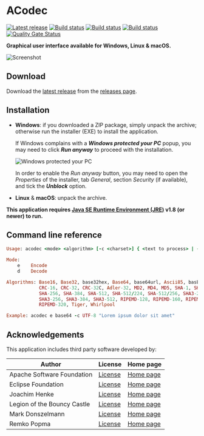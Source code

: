 ACodec
=====

[![Latest release](https://img.shields.io/github/release/albertus82/acodec.svg)](https://github.com/albertus82/acodec/releases/latest)
[![Build status](https://github.com/albertus82/acodec/workflows/build/badge.svg)](https://github.com/albertus82/acodec/actions)
[![Build status](https://ci.appveyor.com/api/projects/status/github/albertus82/acodec?branch=master&svg=true)](https://ci.appveyor.com/project/albertus82/acodec)
[![Build status](https://dev.azure.com/albertus82/acodec/_apis/build/status/master)](https://dev.azure.com/albertus82/acodec/_build/)
[![Quality Gate Status](https://sonarcloud.io/api/project_badges/measure?project=it.albertus%3Aacodec&metric=alert_status)](https://sonarcloud.io/dashboard?id=it.albertus%3Aacodec)

**Graphical user interface available for Windows, Linux & macOS.**

![Screenshot](https://user-images.githubusercontent.com/8672431/89737895-fafa7180-da74-11ea-855a-96d637eafcbd.gif)

## Download

Download the [latest release](https://github.com/albertus82/acodec/releases/latest) from the [releases page](https://github.com/albertus82/acodec/releases).

## Installation

* **Windows**: if you downloaded a ZIP package, simply unpack the archive; otherwise run the installer (EXE) to install the application.

  If Windows complains with a ***Windows protected your PC*** popup, you may need to click ***Run anyway*** to proceed with the installation.

  ![Windows protected your PC](https://user-images.githubusercontent.com/8672431/31048995-7145b034-a62a-11e7-860b-c477237145ce.png)

  In order to enable the *Run anyway* button, you may need to open the *Properties* of the installer, tab *General*, section *Security* (if available), and tick the ***Unblock*** option.
* **Linux** & **macOS**: unpack the archive.

**This application requires [Java SE Runtime Environment (JRE)](https://www.java.com) v1.8 (or newer) to run.**

## Command line reference

```ruby
Usage: acodec <mode> <algorithm> [-c <charset>] { <text to process> | -f <source file> <destination file> }

Mode:
    e    Encode
    d    Decode

Algorithms: Base16, Base32, base32hex, Base64, base64url, Ascii85, basE91,
            CRC-16, CRC-32, CRC-32C, Adler-32, MD2, MD4, MD5, SHA-1, SHA-224,
            SHA-256, SHA-384, SHA-512, SHA-512/224, SHA-512/256, SHA3-224,
            SHA3-256, SHA3-384, SHA3-512, RIPEMD-128, RIPEMD-160, RIPEMD-256,
            RIPEMD-320, Tiger, Whirlpool

Example: acodec e base64 -c UTF-8 "Lorem ipsum dolor sit amet"
```

## Acknowledgements

This application includes third party software developed by:

|Author                     |License                                                         |Home page                                 |
|---------------------------|----------------------------------------------------------------|------------------------------------------|
|Apache Software Foundation |[License](https://www.apache.org/licenses/LICENSE-2.0)          |[Home page](https://www.apache.org)       |
|Eclipse Foundation         |[License](https://www.eclipse.org/legal/epl-2.0/)               |[Home page](https://www.eclipse.org)      |
|Joachim Henke              |[License](http://base91.sourceforge.net/license.txt)            |[Home page](http://base91.sourceforge.net)|
|Legion of the Bouncy Castle|[License](https://www.bouncycastle.org/license.html)            |[Home page](https://www.bouncycastle.org) |
|Mark Donszelmann           |[License](https://java.freehep.org/license.html)                |[Home page](https://java.freehep.org)     |
|Remko Popma                |[License](https://github.com/remkop/picocli/blob/master/LICENSE)|[Home page](https://picocli.info)         |
